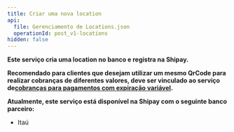 ```yaml
---
title: Criar uma nova location
api:
  file: Gerenciamento de Locations.json
  operationId: post_v1-locations
hidden: false
---
```

**Este serviço cria uma location no banco e registra na Shipay.**

**Recomendado para clientes que desejam utilizar um mesmo QrCode para realizar cobranças de diferentes valores, deve ser vinculado ao serviço de[cobranças para pagamentos com expiração variável](https://shipay-documentation.readme.io/reference/post_pdvauth-6).**

**Atualmente, este serviço está disponível na Shipay com o seguinte banco parceiro:**

* Itaú